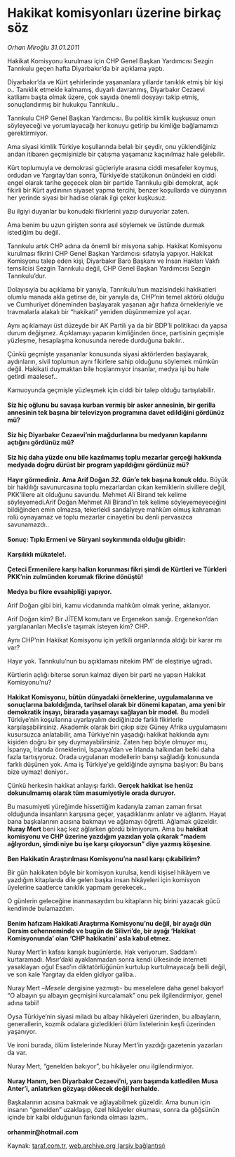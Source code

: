 # Hakikat komisyonları üzerine birkaç söz

*Orhan Miroğlu 31.01.2011*

<div class="yazi"><p>Hakikat Komisyonu kurulması için CHP Genel Başkan Yardımcısı Sezgin Tanrıkulu geçen hafta Diyarbakır’da bir açıklama yaptı. </p>
<p>Diyarbakır’da ve Kürt şehirlerinde yaşananlara yıllardır tanıklık etmiş bir kişi o.. Tanıklık etmekle kalmamış, duyarlı davranmış, Diyarbakır Cezaevi katliamı başta olmak üzere, çok sayıda önemli dosyayı takip etmiş, sonuçlandırmış bir hukukçu Tanrıkulu.. </p>
<p>Tanrıkulu CHP Genel Başkan Yardımcısı. Bu politik kimlik kuşkusuz onun söyleyeceği ve yorumlayacağı her konuyu getirip bu kimliğe bağlamamızı gerektirmiyor. </p>
<p>Ama siyasi kimlik Türkiye koşullarında belalı bir şeydir, onu yüklendiğiniz andan itibaren geçmişinizle bir çatışma yaşamanız kaçınılmaz hale gelebilir. </p>
<p>Kürt toplumuyla ve demokrasi güçleriyle arasına ciddi mesafeler koymuş, ordudan ve Yargıtay’dan sonra, Türkiye’de statükonun önündeki en ciddi engel olarak tarihe geçecek olan bir partide Tanrıkulu gibi demokrat, açık fikirli bir Kürt aydınının siyaset yapma tercihi, benzer koşullarda ve dünyanın her yerinde siyasi bir hadise olarak ilgi çeker kuşkusuz.</p>
<p>Bu ilgiyi duyanlar bu konudaki fikirlerini yazıp duruyorlar zaten. </p>
<p>Ama benim bu uzun girişten sonra asıl söylemek ve üstünde durmak istediğim bu değil. </p>
<p>Tanrıkulu artık CHP adına da önemli bir misyona sahip. Hakikat Komisyonu kurulması fikrini CHP Genel Başkan Yardımcısı sıfatıyla yapıyor. Hakikat Komisyonu talep eden kişi, Diyarbakır Baro Başkanı ve İnsan Hakları Vakfı temsilcisi Sezgin Tanrıkulu değil, CHP Genel Başkan Yardımcısı Sezgin Tanrıkulu’dur. </p>
<p>Dolayısıyla bu açıklama bir yanıyla, Tanrıkulu’nun mazisindeki hakikatleri olumlu manada akla getirse de, bir yanıyla da, CHP’nin temel aktörü olduğu ve Cumhuriyet döneminden başlayarak yaşanan ağır hafıza örnekleriyle ve travmalarla alakalı bir “hakikati” yeniden düşünmemize yol açar. </p>
<p>Aynı açıklamayı üst düzeyde bir AK Partili ya da bir BDP’li politikacı da yapsa durum değişmez. Açıklamayı yapanın kimliğinden önce, partisinin geçmişle yüzleşme, hesaplaşma konusunda nerede durduğuna bakılır..</p>
<p>Çünkü geçmişte yaşananlar konusunda siyasi aktörlerden başlayarak, aydınların, sivil toplumun aynı fikirlere sahip olduğunu söylemek mümkün değil. Hakikati duymaktan bile hoşlanmıyor insanlar, medya işi bu hale getirdi maalesef..</p>
<p>Kamuoyunda geçmişle yüzleşmek için ciddi bir talep olduğu tartışılabilir.<br/><br/><b>Siz hiç oğlunu bu savaşa kurban vermiş bir asker annesinin, bir gerilla annesinin tek başına bir televizyon programına davet edildiğini gördünüz mü?<br/><br/></b><b>Siz hiç Diyarbakır Cezaevi’nin mağdurlarına bu medyanın kapılarını açtığını gördünüz mü?<br/><br/></b><b>Siz hiç daha yüzde onu bile kazılmamış toplu mezarlar gerçeği hakkında medyada doğru dürüst bir program yapıldığını gördünüz mü?<br/><br/></b><b>Hayır görmediniz. Ama Arif Doğan <i>32. Gün</i>’e tek başına konuk oldu.</b> Büyük bir haklılığı savunurcasına toplu mezarlardan çıkan kemiklerin sivillere değil, PKK’lilere ait olduğunu savundu. Mehmet Ali Birand tek kelime söyleyemedi.Arif Doğan Mehmet Ali Birand’ın tek kelime söyleyemeyeceğini bildiğinden emin olmazsa, tekerlekli sandalyeye mahkûm olmuş kahraman rolü oynayamaz ve toplu mezarlar cinayetini bu denli pervasızca savunamazdı.. <br/><br/><b>Sonuç: Tıpkı Ermeni ve Süryani soykırımında olduğu gibidir:<br/><br/></b><b>Karşılıklı mükatele!.<br/><br/></b><b>Çeteci Ermenilere karşı halkın korunması fikri şimdi de Kürtleri ve Türkleri PKK’nin zulmünden korumak fikrine dönüştü!<br/><br/></b><b>Medya bu fikre evsahipliği yapıyor.</b></p>
<p>Arif Doğan gibi biri, kamu vicdanında mahkûm olmak yerine, aklanıyor.</p>
<p>Arif Doğan kim? Bir JİTEM komutanı ve Ergenekon sanığı. Ergenekon’dan yargılananları Meclis’e taşımak isteyen kim? CHP.</p>
<p>Aynı CHP’nin Hakikat Komisyonu için yetkili organlarında aldığı bir karar mı var?</p>
<p>Hayır yok. Tanrıkulu’nun bu açıklaması nitekim PM’ de eleştiriye uğradı. </p>
<p>Kürtlerin açlığı biterse sorun kalmaz diyen bir parti ne yapsın Hakikat Komisyonu’nu?<br/><br/><b>Hakikat Komisyonu, bütün dünyadaki örneklerine, uygulamalarına ve sonuçlarına bakıldığında, tarihsel olarak bir dönemi kapatan, ama yeni bir demokratik inşayı, birarada yaşamayı sağlayan bir model.</b> Bu modeli Türkiye’nin koşullarına uyarlayalım dediğinizde farklı fikirlerle karşılaşabilirsiniz. Akademik olarak biri çıkıp size Güney Afrika uygulamasını kusursuzca anlatabilir, ama Türkiye’nin yaşadığı hakikat hakkında aynı kişiden doğru bir şey duymayabilirsiniz. Zaten hep böyle olmuyor mu, İspanya, İrlanda örneklerini, İspanya’dan ve İrlanda halkından belki daha fazla tartışıyoruz. Orada uygulanan modellerin barışı sağladığı konusunda farklı düşünen yok. Ama iş Türkiye’ye geldiğinde ayrışma başlıyor: Bu barış bize uymaz! deniyor..</p>
<p>Çünkü herkesin hakikat anlayışı farklı. <b>Gerçek hakikat ise henüz dokunulmamış olarak tüm masumiyetiyle orada duruyor.</b> </p>
<p>Bu masumiyeti yüreğimde hissettiğim kadarıyla zaman zaman fırsat olduğunda insanların karşısına geçer, yaşadıklarımı anlatır ve ağlarım. Hayat bana başkalarının acısına bakmayı ve ağlamayı öğretti. Ağlamak güzeldir. <b>Nuray Mert</b> beni kaç kez ağlarken gördü bilmiyorum. Ama bu <b>hakikat komisyonu ve CHP üzerine yazdığım yazıdan yola çıkarak “madem ağlıyordun, şimdi niye bu işe karşı çıkıyorsun” diye yazmış köşesine</b>.<br/><br/><b>Ben Hakikatin Araştırılması Komisyonu’na nasıl karşı çıkabilirim?</b></p>
<p>Bir gün hakikaten böyle bir komisyon kurulsa, kendi kişisel hikâyem ve yazdığım kitaplarda dile gelen başka insan hikâyeleri için komisyon üyelerine saatlerce tanıklık yapmam gerekecek..</p>
<p>O günlerin geleceğine inanmasaydım bu kitapların hiç birini yazacak gücü kendimde bulamazdım.<br/><br/><b>Benim hafızam Hakikati Araştırma Komisyonu’nu değil, bir ayağı dün Dersim cehenneminde ve bugün de Silivri’de, bir ayağı ‘Hakikat Komisyonunda’ olan ‘CHP hakikatini’ asla kabul etmez.</b></p>
<p>Nuray Mert’in kafası karışık bugünlerde. Hak veriyorum. Saddam’ı kurtaramadı. Mısır’daki ayaklanmadan sonra kendi ülkesinde interneti yasaklayan oğul Esad’ın diktatörlüğünün kurtulup kurtulmayacağı belli değil, ve son kale Yargıtay da elden gidiyor galiba..</p>
<p>Nuray Mert –<i>Mesele</i> dergisine yazmıştı- bu meselelere daha genel bakıyor! “O albayın şu albayın geçmişini kurcalamak” onu pek ilgilendirmiyor, genel adına tabii! </p>
<p>Oysa Türkiye’nin siyasi miladı bu albay hikâyeleri üzerinden, bu albayların, generallerin, kozmik odalara gizledikleri ölüm listelerinin keşfi üzerinden yaşanıyor.</p>
<p>Ve ironi burada, ölüm listelerinde Nuray Mert’in yazdığı gazetenin yazarları da var.</p>
<p>Nuray Mert, “genelden bakıyor”, bu hikâyeler onu ilgilendirmiyor.<br/><br/><b>Nuray Hanım, ben Diyarbakır Cezaevi’ni, yanı başımda katledilen Musa Anter’i, anlatırken gözyaşı dökecek değil herhalde. </b></p>
<p>Başkalarının acısına bakmak ve ağlayabilmek güzeldir. Ama bunun için insanın “genelden” uzaklaşıp, özel hikâyeler okuması, sonra da göğsünün içinde bir kalbi olduğunun farkında olması lazım..<br/><br/><b>orhanmir@hotmail.com</b></p>
</div>

Kaynak: [taraf.com.tr](http://www.taraf.com.tr/orhan-miroglu/makale-hakikat-komisyonlari-uzerine-birkac-soz.htm), [web.archive.org (arşiv bağlantısı)](http://web.archive.org/web/20130721141123/http://www.taraf.com.tr/orhan-miroglu/makale-hakikat-komisyonlari-uzerine-birkac-soz.htm)
